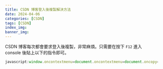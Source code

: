 ```yaml
---
title: CSDN 博客登入後複製解決方法
date: 2024-04-06
categories: [CSDN]
tags: [CSDN]
index_img:
banner_img:
---
```


CSDN 博客每次都會要求登入後複製，非常麻煩。只需要在按下 `F12` 進入 console 後貼上以下的指令即可。

```js
javascript:window.oncontextmenu=document.oncontextmenu=document.oncopy=null; [...document.querySelectorAll('body')].forEach(dom => dom.outerHTML = dom.outerHTML); [...document.querySelectorAll('body, body *')].forEach(dom => {['onselect', 'onselectstart', 'onselectend', 'ondragstart', 'ondragend', 'oncontextmenu', 'oncopy'].forEach(ev => dom.removeAttribute(ev)); dom.style['user-select']='auto';});
```

